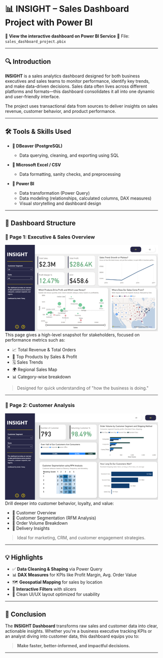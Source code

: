 # 📊 INSIGHT – Sales Dashboard Project with Power BI

🚀 **View the interactive dashboard on Power BI Service**
📁 File: `sales_dashboard_project.pbix`

---

## 🔍 Introduction

**INSIGHT** is a sales analytics dashboard designed for both business executives and sales teams to monitor performance, identify key trends, and make data-driven decisions. Sales data often lives across different platforms and formats—this dashboard consolidates it all into one dynamic and user-friendly interface.

The project uses transactional data from sources to deliver insights on sales revenue, customer behavior, and product performance.

---

## 🛠️ Tools & Skills Used

- **🔸 DBeaver (PostgreSQL)**

  - Data querying, cleaning, and exporting using SQL

- **🔸 Microsoft Excel / CSV**

  - Data formatting, sanity checks, and preprocessing

- **🔸 Power BI**

  - Data transformation (Power Query)
  - Data modeling (relationships, calculated columns, DAX measures)
  - Visual storytelling and dashboard design

---

## 📄 Dashboard Structure

### 🧭 **Page 1: Executive & Sales Overview**

![Page 1](images/page1.png)
This page gives a high-level snapshot for stakeholders, focused on performance metrics such as:

- 📈 Total Revenue & Total Orders
- 🥇 Top Products by Sales & Profit
- 🗓️ Sales Trends
- 🌍 Regional Sales Map
- 📊 Category-wise breakdown

> Designed for quick understanding of "how the business is doing."

---

### 👥 **Page 2: Customer Analysis**

![Page 2](images/page2.png)
Drill deeper into customer behavior, loyalty, and value:

- 👤 Customer Overview
- 🧠 Customer Segmentation (RFM Analysis)
- 📆 Order Volume Breakdown
- 🚚 Delivery Insights

> Ideal for marketing, CRM, and customer engagement strategies.

---

## 💡 Highlights

- ✅ **Data Cleaning & Shaping** via Power Query
- 📊 **DAX Measures** for KPIs like Profit Margin, Avg. Order Value
- 🗺️ **Geospatial Mapping** for sales by location
- 🎯 **Interactive Filters** with slicers
- 🧩 Clean UI/UX layout optimized for usability

---

## 🧠 Conclusion

The **INSIGHT Dashboard** transforms raw sales and customer data into clear, actionable insights. Whether you're a business executive tracking KPIs or an analyst diving into customer data, this dashboard equips you to:

> **Make faster, better-informed, and impactful decisions.**

---
